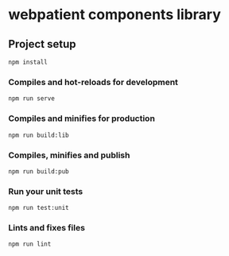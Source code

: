 # webpatient components library

## Project setup
```
npm install
```

### Compiles and hot-reloads for development
```
npm run serve
```

### Compiles and minifies for production
```
npm run build:lib
```

### Compiles, minifies and publish
```
npm run build:pub
```

### Run your unit tests
```
npm run test:unit
```

### Lints and fixes files
```
npm run lint
```

